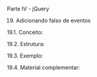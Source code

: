 Parte IV - jQuery

19. Adicionando falso de eventos

19.1. Conceito:

19.2. Estrutura:

19.3. Exemplo:

19.4. Material complementar:
